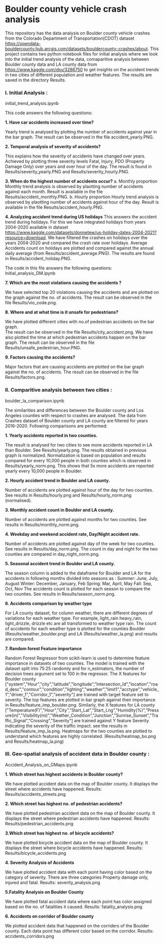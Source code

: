 # Boulder county vehicle crash analysis

This repository has the data analysis on Boulder county vehicle crashes from the Colorado Department of Transportation(CDOT) dataset https://opendata-bouldercounty.hub.arcgis.com/datasets/bouldercounty::crashes/about.
This project contains two python notebook files for initial analysis where we look into the initial trend analysis of the data, comaparitive analysis between Boulder county data and 
LA county data from https://www.kaggle.com/dsv/3286750 to get insights on the accident trends in two cities of different population and weather features.
The results are saved in the directory Results.

### I. Initial Analysis :

initial_trend_analysis.ipynb

This code answers the following questions:

  **1.	Have car accidents increased over time?**
  
Yearly trend is analysed by plotting the number of accidents against year in the bar graph. The result can be observed in the file accident_yearly.PNG.
  
  **2.	Temporal analysis of severity of accidents?**
  
This explains how the severity of accidents have changed over years. Achieved by plotting three severity levels Fatal, Injury, PDO (Property Damage Only) over years and over hour of the day. The result is found in Results/severity_yearly.PNG 
      and Results/severity_hourly.PNG.
  
  **3.	When do the highest number of accidents occur?**
a.	Monthly proportion
          Monthly trend analysis is observed by plaotting number of accidents against each month. Result is available in the file Results/accident_monthly.PNG.
b.	Hourly proportion
          Hourly trend analysis is observed by plaotting number of accidents against hour of the day. Result is available in the file Results/accident_hourly.PNG.        
  
  **4. Analyzing accident trend during US holidays**
This answers the accident trend during holidays. For this we have integrated holidays from years 2004-2020 available in dataset https://www.kaggle.com/datasets/donnetew/us-holiday-dates-2004-2021?resource=download.
      We have filtered the crashes on holidays over the years 2004-2020 and compared the crash rate over holidays. Average Accidents count on holidays are plotted and compared against the annual daily average (from Results/accident_average.PNG). The results are found in Results/accident_holiday.PNG.

The code in this file answers the following questions:
Initial_analysis_DM.ipynb

  **7.	Which are the most violations causing the accidents ?**
  
We have selected top 20 violations causing the accidents and are plotted on the graph against the no. of accidents.
The result can be observed in the file Results/vio_code.png.
      
  **8.	Where and at what time is it unsafe for pedestrians?**
  
We have plotted different cities with no.of pedestrian accidents on the bar graph.      
      The result can be observed in the file Results/city_accident.png.
We have also plotted the time at which pedestrian accidents happen on the bar graph.
      The result can be observed in the file Results/unsafe_pedestrian_hour.PNG.
      
  **9. Factors causing the accidents?**
  
Major factors that are causing accidents are plotted on the bar graph against the no. of accidents.
     The result can be observed in the file Results/factors.png.

### II. Comparitive analysis between two cities :

boulder_la_comparison.ipynb

The similarities and differences between the Boulder county and Los Angeles counties with respect to crashes are analysed.
The data from Crashes dataset of Boulder county and LA county are filtered for years 2016-2020. 
Following comparisons are performed:

  **1. Yearly accidents reported in two counties.**
  
The result is analysed for two cities to see more accidents reported in LA than Boulder. See Results/yearly.png.
      The results obtained in previous graph is normalized. Normalization is based on population and results compared for every 10,000 people in both counties which is observed in Results/yearly_norm.png.
      This shows that 5x more accidents are reported yearly every 10,000 people in Boulder.
  
  **2. Hourly accident trend in Boulder and LA county.**
  
Number of accidents are plotted against hour of the day for two counties. See results in Results/hourly.png and Results/hourly_norm.png (normalised).
  
  **3. Monthly accident count in Boulder and LA county.**
  
Number of accidents are plotted against months for two counties. See results in Results/monthly_norm.png.
  
  **4. Weekday and weekend accident rate, Day/Night accident rate.**
  
Number of accidents are plotted against day of the week for two counties. See results in Results/day_norm.png. The count in day and night for the two counties are compared in day_night_norm.png.
  
  **5. Seasonal accident trend in Boulder and LA county.**
  
The season column is added to the dataframe for Boulder and LA for the accidents in following months divided into seasons as :
      Summer: June, July, August
      Winter: December, January, Feb
      Spring: Mar, April, May
      Fall: Sep, Oct, Nov
      The accidents count is plotted for each season to compare the two counties. See results in Results/season_norm.png.
  
  **6. Accidents comparison by weather type**
  
For LA county dataset, for column weather, there are different degrees of variations for each weather type. For example, light_rain heavy_rain, light_drizzle, drizzle etc are all transformed to weather type rain.
      The count of accidents for each weather type is plotted for the counties Boulder (Results/weather_boulder.png) and LA (Results/weather_la.png) and results are compared.
  
  **7. Random forest Feature importance**
  
Random Forest Regressor from scikit-learn is used to determine feature importance in datasets of two counties. 
      The model is trained with the dataset split into 75:25 randomly and for n_estimators, the number of decision trees argument set to 100 in the regressor. 
      The X features for Boulder county ["system","Hour","city","latitude","longitude","Intersection_Id","location","road_desc","contour","condition","lighting","weather","limit1","acctype","vehicle_1","driver_1","Corridor_1","severity"] 
      are trained with target feature set to severity. The top features are plotted in bar graph against their importance in Results/feature_imp_boulder.png.
      Similarly, the X features for LA county ["Temperature(F)","Hour","City","Start_Lat","Start_Lng","Humidity(%)","Pressure(in)","Visibility(mi)","Weather_Condition","Junction","Sunrise_Sunset","Traffic_Signal","Crossing","Severity"]
      are trained against Y feature Severity indicating the severity of the traffic impact. see the results in Results/feature_imp_la.png.
      Heatmaps for the two counties are plotted to understand which features are highly correlated. (Results/heatmap_bo.png and Results/heatmap_la.png)


### III. Geo-spatial analysis of accident data in Boulder county  :
Accident_Analysis_on_GMaps.ipynb

**1. Which street has highest accidents in Boulder county?**

We have plotted accident data on the map of Boulder county. It displays the street where accidents have happened.
    Results: Results/accidents_streets.png
    
**2. Which street has highest no. of pedestrian accidents?**

We have plotted pedestrian accident data on the map of Boulder county. It displays the street where pedestrian accidents have happened.
    Results: Results/pedestrian_accidents.png
    
**3.Which street has highest no. of bicycle accidents?**

We have plotted bicycle accident data on the map of Boulder county. It displays the street where bicycle accidents have happened.
    Results: Results/bicycle_accidents.png

**4. Severity Analysis of Accidents**

We have plotted accident data with each point having color based on the category of severity. There are three categories Property damage only, injured and fatal. 
Results: severity_analysis.png

**5.Fatality Analysis on Boulder County**

We have plotted fatal accident data where each point has color assigned based on the no. of fatalities it caused.
Results: fatality_analysis.png

**6. Accidents on corridor of Boulder county**

We plotted accident data that happened on the corriders of the Boulder county. Each data point has different color based on the corridor.
Results: accidents_corridors.png
  




   
    
